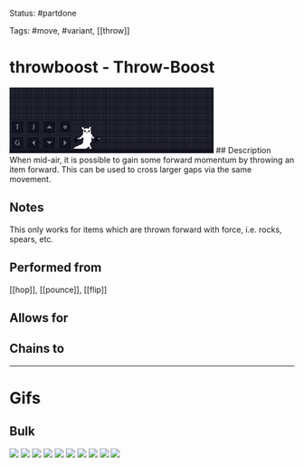 Status: #partdone

Tags: #move, #variant, [[throw]]

# throwboost - Throw-Boost
<img src=https://raw.githubusercontent.com/LauraHannah44/Rain-World-Movement/main/Files/throwboost_header.gif>
## Description
When mid-air, it is possible to gain some forward momentum by throwing an item forward. This can be used to cross larger gaps via the same movement.

## Notes
This only works for items which are thrown forward with force, i.e. rocks, spears, etc.

## Performed from
[[hop]], [[pounce]], [[flip]]

## Allows for


## Chains to


___
# Gifs
## Bulk
<img src=https://raw.githubusercontent.com/LauraHannah44/Rain-World-Movement/main/Files/throwboost_0.gif>
<img src=https://raw.githubusercontent.com/LauraHannah44/Rain-World-Movement/main/Files/throwboost_1.gif>
<img src=https://raw.githubusercontent.com/LauraHannah44/Rain-World-Movement/main/Files/throwboost_2.gif>
<img src=https://raw.githubusercontent.com/LauraHannah44/Rain-World-Movement/main/Files/throwboost_3.gif>
<img src=https://raw.githubusercontent.com/LauraHannah44/Rain-World-Movement/main/Files/throwboost_4.gif>
<img src=https://raw.githubusercontent.com/LauraHannah44/Rain-World-Movement/main/Files/throwboost_5.gif>
<img src=https://raw.githubusercontent.com/LauraHannah44/Rain-World-Movement/main/Files/throwboost_6.gif>
<img src=https://raw.githubusercontent.com/LauraHannah44/Rain-World-Movement/main/Files/throwboost_7.gif>
<img src=https://raw.githubusercontent.com/LauraHannah44/Rain-World-Movement/main/Files/throwboost_8.gif>
<img src=https://raw.githubusercontent.com/LauraHannah44/Rain-World-Movement/main/Files/throwboost_9.gif>